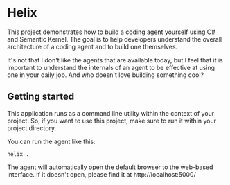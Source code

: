 # Helix

This project demonstrates how to build a coding agent yourself using C#
and Semantic Kernel. The goal is to help developers understand the overall
architecture of a coding agent and to build one themselves. 

It's not that I don't like the agents that are available today, but I feel
that it is important to understand the internals of an agent to be effective
at using one in your daily job. And who doesn't love building something cool?

## Getting started

This application runs as a command line utility within the context of your
project. So, if you want to use this project, make sure to run it
within your project directory.

You can run the agent like this:

```shell
helix .
```

The agent will automatically open the default browser to the web-based interface.
If it doesn't open, please find it at http://localhost:5000/




